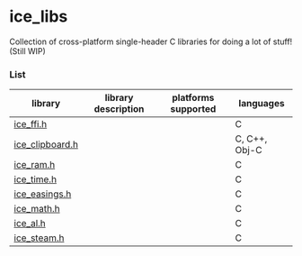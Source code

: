 # ice_libs

Collection of cross-platform single-header C libraries for doing a lot of stuff! (Still WIP)

### List

| library                                                                               | library description                                              | platforms supported | languages     |
|---------------------------------------------------------------------------------------|------------------------------------------------------------------|---------------------|---------------|
| [ice_ffi.h](https://github.com/Rabios/ice_libs/raw/master/ice_ffi.h)                  |                                                                  |                     | C             |
| [ice_clipboard.h](https://github.com/Rabios/ice_libs/raw/master/ice_clipboard.h)      |                                                                  |                     | C, C++, Obj-C |
| [ice_ram.h](https://github.com/Rabios/ice_libs/raw/master/ice_ram.h)                  |                                                                  |                     | C             |
| [ice_time.h](https://github.com/Rabios/ice_libs/raw/master/ice_time.h)                |                                                                  |                     | C             |
| [ice_easings.h](https://github.com/Rabios/ice_libs/raw/master/ice_easings.h)          |                                                                  |                     | C             |
| [ice_math.h](https://github.com/Rabios/ice_libs/raw/master/ice_math.h)                |                                                                  |                     | C             |
| [ice_al.h](https://github.com/Rabios/ice_libs/raw/master/ice_al.h)                    |                                                                  |                     | C             |
| [ice_steam.h](https://github.com/Rabios/ice_libs/raw/master/ice_steam.h)              |                                                                  |                     | C             |
